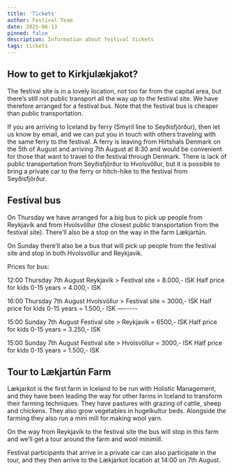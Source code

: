 ```yaml
---
title: 'Tickets'
author: Festival Team
date: 2025-06-13
pinned: false
description: Information about festival tickets
tags: tickets
---
```


<script>
    import Action from '$lib/Action.svelte'
    import Button from '$lib/Button.svelte'
    import Image from  '$lib/Image.svelte'
</script>

## How to get to Kirkjulækjakot?

The festival site is in a lovely location, not too far from the capital area, but there’s still not public transport all the way up to the festival site.  We have therefore arranged for a festival bus.  Note that the festival bus is cheaper than public transportation.

If you are arriving to Iceland by ferry (Smyril line to Seyðisfjörður), then let us know by email, and we can put you in touch with others traveling with the same ferry to the festival.  A ferry is leaving from Hirtshals Denmark on the 5th of August and arriving 7th August at 8:30 and would be convenient for those that want to travel to the festival through Denmark.  There is lack of public transportation from Seyðisfjörður to Hvolsvöllur, but it is possible to bring a private car to the ferry or hitch-hike to the festival from Seyðisfjörður.


## Festival bus

On Thursday we have arranged for a big bus to pick up people from Reykjavík and from Hvolsvöllur (the closest public transportation from the festival site).  There’ll also be a stop on the way in the farm Lækjartún.

On Sunday there’ll also be a bus that will pick up people from the festival site and stop in both Hvolsvöllur and Reykjavík.

Prices for bus:

12:00 Thursday 7th August   Reykjavík > Festival site  = 8.000,- ISK 
					        Half price for kids 0-15 years = 4.000,- ISK

16:00 Thursday 7th August   Hvolsvöllur > Festival site = 3000,- ISK
					        Half price for kids 0-15 years = 1.500,- ISK
—----- 

15:00 Sunday 7th August     Festival site > Reykjavík = 6500,- ISK
			        		Half price for kids 0-15 years = 3.250,- ISK

15:00 Sunday 7th August     Festival site > Hvolsvöllur = 3000,- ISK
			        		Half price for kids 0-15 years = 1.500,- ISK


## Tour to Lækjartún Farm

Lækjarkot is the first farm in Iceland to be run with Holistic Management, and they have been leading the way for other farms in Iceland to transform their farming techniques.  They have pastures with grazing of cattle, sheep and chickens.  They also grow vegetables in hugelkultur beds.  Alongside the farming they also run a mini mill for making wool yarn. 

On the way from Reykjavík to the festival site the bus will stop in this farm and we’ll get a tour around the farm and wool minimill.  

Festival participants that arrive in a private car can also participate in the tour, and they then arrive to the Lækjarkot location at 14:00 on 7th August.
